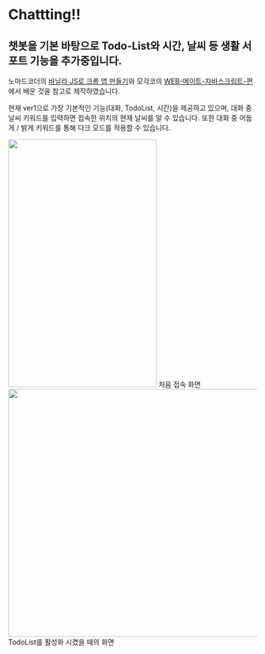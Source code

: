 # Chattting!!

## 챗봇을 기본 바탕으로 Todo-List와 시간, 날씨 등 생활 서포트 기능을 추가중입니다.

노마드코더의 <a href="https://nomadcoders.co/javascript-for-beginners">바닐라 JS로 크롬 앱 만들기</a>와 모각코의 <a href="https://codemate.kr/project/WEB-%EB%A9%94%EC%9D%B4%ED%8A%B8-%EC%9E%90%EB%B0%94%EC%8A%A4%ED%81%AC%EB%A6%BD%ED%8A%B8-%ED%8E%B8">WEB-메이트-자바스크립트-편</a>에서 배운 것을 참고로 제작하였습니다.

현재 ver1으로 가장 기본적인 기능(대화, TodoList, 시간)을 제공하고 있으며, 대화 중 날씨 키워드를 입력하면 접속한 위치의 현재 날씨를 알 수 있습니다.
또한 대화 중 어둡게 / 밝게 키워드를 통해 다크 모드를 적용할 수 있습니다.

<img src="https://user-images.githubusercontent.com/92746200/157604238-b8e77247-3c8b-4702-a08a-8dc92c4d5fcb.JPG" width="300" height="500">
처음 접속 화면
<img src="https://user-images.githubusercontent.com/92746200/157604248-6d2c0a88-9bfe-463c-8a3c-246d0276d26a.JPG" width="600" height="500">
TodoList를 활성화 시켰을 때의 화면